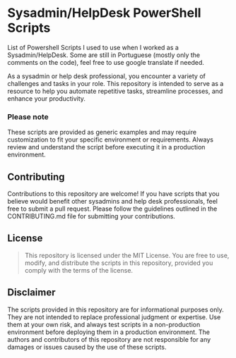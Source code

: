# Sysadmin/HelpDesk PowerShell Scripts
List of Powershell Scripts I used to use when I worked as a Sysadmin/HelpDesk.
Some are still in Portuguese (mostly only the comments on the code), feel free to use google translate if needed.

As a sysadmin or help desk professional, you encounter a variety of challenges and tasks in your role. This repository is intended to serve as a resource to help you automate repetitive tasks, streamline processes, and enhance your productivity.

### **Please note**
These scripts are provided as generic examples and may require customization to fit your specific environment or requirements. Always review and understand the script before executing it in a production environment.

## Contributing
Contributions to this repository are welcome! If you have scripts that you believe would benefit other sysadmins and help desk professionals, feel free to submit a pull request. Please follow the guidelines outlined in the CONTRIBUTING.md file for submitting your contributions.

## License
> This repository is licensed under the MIT License. You are free to use, modify, and distribute the scripts in this repository, provided you comply with the terms of the license.

## Disclaimer
The scripts provided in this repository are for informational purposes only. They are not intended to replace professional judgment or expertise. Use them at your own risk, and always test scripts in a non-production environment before deploying them in a production environment. The authors and contributors of this repository are not responsible for any damages or issues caused by the use of these scripts.
